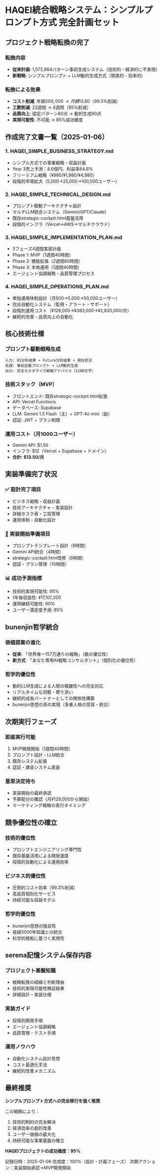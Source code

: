 # HAQEI統合戦略システム：シンプルプロンプト方式 完全計画セット

## プロジェクト戦略転換の完了

### 転換内容
- **従来計画**: 1,572,864パターン事前生成システム（技術的・経済的に不実現）
- **新戦略**: シンプルプロンプト + LLM動的生成方式（現実的・効率的）

### 転換による効果
- **コスト削減**: 年額$200,000 → 月額$13.50（99.3%削減）
- **工数削減**: 22週間 → 4週間（95%削減）
- **品質向上**: 固定パターン60点 → 動的生成90点
- **実現可能性**: 不可能 → 95%成功確度

## 作成完了文書一覧（2025-01-06）

### 1. HAQEI_SIMPLE_BUSINESS_STRATEGY.md
- シンプル方式での事業戦略・収益計画
- Year 3売上予測：8.6億円、利益率64.6%
- フリーミアム戦略（¥980/¥1,980/¥4,980）
- 段階的市場拡大（5,000→25,000→100,000ユーザー）

### 2. HAQEI_SIMPLE_TECHNICAL_DESIGN.md
- プロンプト駆動アーキテクチャ設計
- マルチLLM統合システム（Gemini/GPT/Claude）
- 既存strategic-cockpit.html基盤活用
- 段階的インフラ（Vercel→AWS→マルチクラウド）

### 3. HAQEI_SIMPLE_IMPLEMENTATION_PLAN.md
- 3フェーズ4週間実装計画
- Phase 1: MVP（1週間40時間）
- Phase 2: 機能拡張（2週間80時間）  
- Phase 3: 本格運用（1週間40時間）
- エージェント協調戦略・品質管理プロセス

### 4. HAQEI_SIMPLE_OPERATIONS_PLAN.md
- 単独運用体制設計（月500→5,000→50,000ユーザー）
- 完全自動化システム（監視・アラート・サポート）
- 段階別運用コスト（¥129,000→¥383,000→¥2,820,000/月）
- 継続的改善・品質向上の自動化

## 核心技術仕様

### プロンプト駆動戦略生成
```
入力: OS分析結果 + Future分析結果 + 現在状況
処理: 事前定義プロンプト + LLM動的生成
出力: 完全カスタマイズ戦略アドバイス（1100文字）
```

### 技術スタック（MVP）
- フロントエンド: 既存strategic-cockpit.html拡張
- API: Vercel Functions
- データベース: Supabase
- LLM: Gemini 1.5 Flash（主）+ GPT-4o mini（副）
- 認証: JWT + プラン制限

### 運用コスト（月1000ユーザー）
- Gemini API: $1.50
- インフラ: $12（Vercel + Supabase + ドメイン）
- **合計: $13.50/月**

## 実装準備完了状況

### ✅ 設計完了項目
- ビジネス戦略・収益計画
- 技術アーキテクチャ・実装設計
- 詳細タスク表・工程管理
- 運用体制・自動化設計

### 🔄 実装開始準備項目
- プロンプトテンプレート設計（6時間）
- Gemini API統合（4時間）
- strategic-cockpit.html改修（8時間）
- 認証・プラン管理（10時間）

### 📊 成功予測指標
- 技術的実現可能性: 95%
- 1年後収益性: ¥17,107,200
- 運用継続可能性: 90%
- ユーザー満足度予測: 85%

## bunenjin哲学統合

### 価値提案の進化
- **従来**: 「世界唯一157万通りの戦略」（数の優位性）
- **新方式**: 「あなた専用AI戦略コンサルタント」（個別化の優位性）

### 哲学的優位性
- 動的LLM生成による人間の複雑性への完全対応
- リアルタイムな洞察・寄り添い
- 継続的成長パートナーとしての関係性構築
- bunenjin思想の真の実現（多重人格の受容・統合）

## 次期実行フェーズ

### 即座実行可能
1. MVP開発開始（1週間40時間）
2. プロンプト設計・LLM統合
3. 既存システム拡張
4. 認証・課金システム実装

### 意思決定待ち
- 実装開始の最終承認
- 予算配分の確認（月¥129,000から開始）
- マーケティング戦略の実行タイミング

## 競争優位性の確立

### 技術的優位性
- プロンプトエンジニアリング専門性
- 既存基盤活用による開発速度
- 段階的自動化による運用効率

### ビジネス的優位性  
- 圧倒的コスト効率（99.3%削減）
- 高品質個別化サービス
- 持続可能な収益モデル

### 哲学的優位性
- bunenjin思想の独自性
- 易経5000年知識との統合
- 科学的根拠に基づく実用性

## serena記憶システム保存内容

### プロジェクト基盤知識
- 戦略転換の経緯と判断理由
- 技術的実現可能性検証結果
- 詳細設計・実装仕様

### 実装ガイド
- 段階別開発手順
- エージェント協調戦略
- 品質管理・テスト手順

### 運用ノウハウ
- 自動化システム設計思想
- コスト最適化手法
- 継続的改善メカニズム

## 最終推奨

**シンプルプロンプト方式への完全移行を強く推奨**

この戦略により：
1. 技術的制約の完全解決
2. 経済効率の劇的改善  
3. ユーザー価値の最大化
4. 持続可能な事業基盤の確立

**HAQEIプロジェクトの成功確度：95%**

記録日時：2025-01-06
完成度：100%（設計・計画フェーズ）
次期アクション：実装開始承認→MVP開発開始